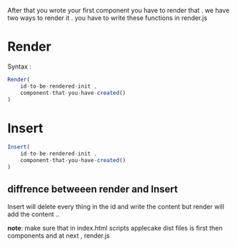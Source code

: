 After that you wrote  your first component you have to render that .
we have two ways to render it .
you have to write these functions in render.js
# Render
Syntax :
```js
Render(
    id-to-be-rendered-init ,
    component-that-you-have-created()
)
```
# Insert
```js
Insert(
    id-to-be-rendered-init ,
    component-that-you-have-created()
)
```
## diffrence betweeen render and Insert
Insert will delete every thing in the id and write the content but render will add the content ..

**note**: make sure that in index.html scripts applecake dist files is first then components and at next , render.js

